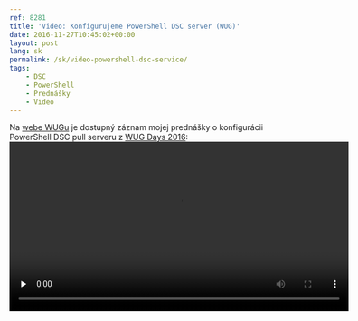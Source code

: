 ```yaml
---
ref: 8281
title: 'Video: Konfigurujeme PowerShell DSC server (WUG)'
date: 2016-11-27T10:45:02+00:00
layout: post
lang: sk
permalink: /sk/video-powershell-dsc-service/
tags:
    - DSC
    - PowerShell
    - Prednášky
    - Video
---
```


Na [webe WUGu](https://wug.cz/zaznamy/290-MS-Fest-2015-Brno-Pass-the-Hash-utoky-a-obrana-proti-nim) je&nbsp;dostupný záznam mojej prednášky o&nbsp;konfigurácii PowerShell DSC pull serveru z&nbsp;[WUG Days 2016](https://www.wug.cz/brno/akce/836-WUG-Days-2016):  
<video controls="controls" height="300" preload="none" src="https://download.wug.cz/videos/wug/WUGBrno_WUG-Days-2016_Konfigurujeme-PowerShell-Desired-State-Configuration-server/WUGBrno_WUG-Days-2016_Konfigurujeme-PowerShell-Desired-State-Configuration-server_LQ.mp4" width="600"><source label="1080p" src="https://download.wug.cz/videos/wug/WUGBrno_WUG-Days-2016_Konfigurujeme-PowerShell-Desired-State-Configuration-server/WUGBrno_WUG-Days-2016_Konfigurujeme-PowerShell-Desired-State-Configuration-server_1080p.mp4" type="video/mp4"></source><source label="LQ" src="https://download.wug.cz/videos/wug/WUGBrno_WUG-Days-2016_Konfigurujeme-PowerShell-Desired-State-Configuration-server/WUGBrno_WUG-Days-2016_Konfigurujeme-PowerShell-Desired-State-Configuration-server_LQ.mp4" type="video/mp4"></source>Your browser does not support the&nbsp;video tag.</video>